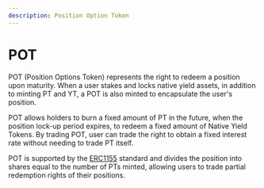 ```yaml
---
description: Position Option Token
---
```


# POT

POT (Position Options Token) represents the right to redeem a position upon maturity. When a user stakes and locks native yield assets, in addition to minting PT and YT, a POT is also minted to encapsulate the user's position.

POT allows holders to burn a fixed amount of PT in the future, when the position lock-up period expires, to redeem a fixed amount of Native Yield Tokens. By trading POT, user can trade the right to obtain a fixed interest rate without needing to trade PT itself.

POT is supported by the [ERC1155](https://eips.ethereum.org/EIPS/eip-1155) standard and divides the position into shares equal to the number of PTs minted, allowing users to trade partial redemption rights of their positions.
